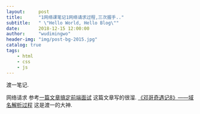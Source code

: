 ```yaml
---
layout:     post
title:      "1网络课笔记1网络请求过程,三次握手.."
subtitle:   " \"Hello World, Hello Blog\""
date:       2018-12-15 12:00:00
author:     "wudimingwo"
header-img: "img/post-bg-2015.jpg"
catalog: true
tags:
    - html
    - css
    - js
---
```




渡一笔记.

网络请求
参考[一篇文章搞定前端面试](https://juejin.im/post/5bbaa549e51d450e827b6b13)
这篇文章写的很溜.
[《邓哥奇遇记8》——域名解析过程](https://mp.weixin.qq.com/s?__biz=MzI2NTQ5NTE4OA==&mid=2247487306&idx=1&sn=18ae467de57b7dae14fc0ed2f0cbea7d&chksm=ea9d38b1ddeab1a72f4aee5d713055e72a04460f902492f2f2303b78fa2afdc4fffe3b872dd6&mpshare=1&scene=1&srcid=1107danAkDzL6rWQE28dpg6i&pass_ticket=8BybK9F2aKnduYxJbGYZ7Sy%2FX%2B5Ya62rUevDEUpiW0dfd4ujw%2F5K92YgiTz9P42g#rd)
这是渡一的大神.